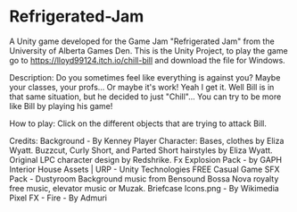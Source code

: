 # Refrigerated-Jam
A Unity game developed for the Game Jam "Refrigerated Jam" from the University of Alberta Games Den.
This is the Unity Project, to play the game go to https://lloyd99124.itch.io/chill-bill and download the file for Windows.

Description:
Do you sometimes feel like everything is against you? Maybe your classes, your profs... Or maybe it's work! Yeah I get it.
Well Bill is in that same situation, but he decided to just "Chill"...
You can try to be more like Bill by playing his game!

How to play:
Click on the different objects that are trying to attack Bill.

Credits:
Background  - By Kenney
Player Character: Bases, clothes by Eliza Wyatt. Buzzcut, Curly Short, and Parted Short hairstyles by Eliza Wyatt. Original LPC character design by Redshrike.
Fx Explosion Pack - by GAPH
Interior House Assets | URP  - Unity Technologies
FREE Casual Game SFX Pack - Dustyroom
Background music from Bensound Bossa Nova royalty free music, elevator music or Muzak.
Briefcase Icons.png - By Wikimedia
Pixel FX - Fire  - By Admuri
